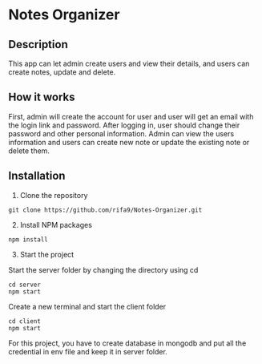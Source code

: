 # Notes Organizer

## Description

This app can let admin create users and view their details, and users can create notes, update and delete.

## How it works

First, admin will create the account for user and user will get an email with the login link and password. After logging in, user should change their password and other personal information. Admin can view the users information and users can create new note or update the existing note or delete them.

## Installation

1. Clone the repository
```
git clone https://github.com/rifa9/Notes-Organizer.git
```
2. Install NPM packages
```
npm install
```
3. Start the project
  
Start the server folder by changing the directory using cd 
```
cd server
npm start
```
Create a new terminal and start the client folder
```
cd client
npm start
```

For this project, you have to create database in mongodb and put all the credential in env file and keep it in server folder.

